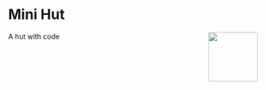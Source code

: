 # Mini Hut

<img align="right" width="100" height="100" src="https://avatars.githubusercontent.com/u/100425170?s=280&v=4">

A hut with code
